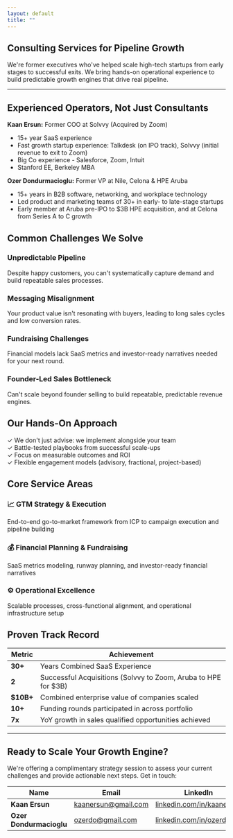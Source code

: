 ```yaml
---
layout: default
title: ""
---
```


## Consulting Services for Pipeline Growth

We're former executives who've helped scale high-tech startups from early stages to successful exits. We bring hands-on operational experience to build predictable growth engines that drive real pipeline.

---

## Experienced Operators, Not Just Consultants

**Kaan Ersun:** Former COO at Solvvy (Acquired by Zoom)

- 15+ year SaaS experience
- Fast growth startup experience: Talkdesk (on IPO track), Solvvy (initial revenue to exit to Zoom)
- Big Co experience - Salesforce, Zoom, Intuit
- Stanford EE, Berkeley MBA

**Ozer Dondurmacioglu:** Former VP at Nile, Celona & HPE Aruba

- 15+ years in B2B software, networking, and workplace technology
- Led product and marketing teams of 30+ in early- to late-stage startups
- Early member at Aruba pre-IPO to $3B HPE acquisition, and at Celona from Series A to C growth


## Common Challenges We Solve

### Unpredictable Pipeline
Despite happy customers, you can't systematically capture demand and build repeatable sales processes.

### Messaging Misalignment
Your product value isn't resonating with buyers, leading to long sales cycles and low conversion rates.

### Fundraising Challenges
Financial models lack SaaS metrics and investor-ready narratives needed for your next round.

### Founder-Led Sales Bottleneck
Can't scale beyond founder selling to build repeatable, predictable revenue engines.


## Our Hands-On Approach

✓ We don't just advise: we implement alongside your team  
✓ Battle-tested playbooks from successful scale-ups  
✓ Focus on measurable outcomes and ROI  
✓ Flexible engagement models (advisory, fractional, project-based)


## Core Service Areas

### 📈 GTM Strategy & Execution
End-to-end go-to-market framework from ICP to campaign execution and pipeline building

### 💰 Financial Planning & Fundraising
SaaS metrics modeling, runway planning, and investor-ready financial narratives

### ⚙️ Operational Excellence
Scalable processes, cross-functional alignment, and operational infrastructure setup


## Proven Track Record

| Metric | Achievement |
|--------|------------|
| **30+** | Years Combined SaaS Experience |
| **2** | Successful Acquisitions (Solvvy to Zoom, Aruba to HPE for $3B) |
| **$10B+** | Combined enterprise value of companies scaled |
| **10+** | Funding rounds participated in across portfolio |
| **7x** | YoY growth in sales qualified opportunities achieved |

--- 

## Ready to Scale Your Growth Engine?

We're offering a complimentary strategy session to assess your current challenges and provide actionable next steps. Get in touch: 

| Name | Email | LinkedIn |
|------|-------|----------|
| **Kaan Ersun** | kaanersun@gmail.com | [linkedin.com/in/kaanersun](https://www.linkedin.com/in/kaanersun) |
| **Ozer Dondurmacioglu** | ozerdo@gmail.com | [linkedin.com/in/ozerdo](https://www.linkedin.com/in/ozerdo) |